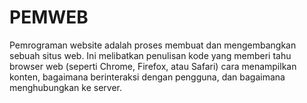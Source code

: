 # PEMWEB
Pemrograman website adalah proses membuat dan mengembangkan sebuah situs web. Ini melibatkan penulisan kode yang memberi tahu browser web (seperti Chrome, Firefox, atau Safari) cara menampilkan konten, bagaimana berinteraksi dengan pengguna, dan bagaimana menghubungkan ke server.
